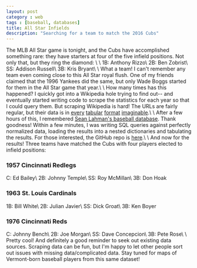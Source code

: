 ```yaml
---
layout: post
category : web
tags : [baseball, databases]
title: All Star Infields
description: "Searching for a team to match the 2016 Cubs"
---
```


The MLB All Star game is tonight, and the Cubs have accomplished something rare: they have starters at four of the five infield positions. Not only that, but they ring the diamond: \\
\\
1B: Anthony Rizzo\\
2B: Ben Zobrist\\
SS: Addison Russell\\
3B: Kris Bryant\\
\\
What a team! I can't remember any team even coming close to this All Star royal flush. One of my friends claimed that the 1996 Yankees did the same, but only Wade Boggs started for them in the All Star game that year.\\
\\
How many times has this happened? I quickly got into a Wikipedia hole trying to find out-- and eventually started writing code to scrape the statistics for each year so that I could query them. But scraping Wikipedia is hard! The URLs are fairly regular, but their data is in [every](https://en.wikipedia.org/wiki/1933_Major_League_Baseball_All-Star_Game) [tabular](https://en.wikipedia.org/wiki/1944_Major_League_Baseball_All-Star_Game) [format](https://en.wikipedia.org/wiki/1951_Major_League_Baseball_All-Star_Game#Opening_Lineups) [imaginable](https://en.wikipedia.org/wiki/1996_Major_League_Baseball_All-Star_Game#Starting_lineups).\\
\\
After a few hours of this, I remembered [Sean Lahman's baseball database](http://www.seanlahman.com/baseball-archive/statistics/). Thank goodness! Within a few minutes, I was writing SQL queries against perfectly normalized data, loading the results into a nested dictionaries and tabulating the results. For those interested, the GitHub repo is [here](https://github.com/mappingvermont/all-star-infields).\\
\\
And now for the results! Three teams have matched the Cubs with four players elected to infield positions:

### 1957 Cincinnati Redlegs
C: Ed Bailey\\
2B: Johnny Temple\\
SS: Roy McMillan\\
3B: Don Hoak

### 1963 St. Louis Cardinals
1B: Bill White\\
2B: Julian Javier\\
SS: Dick Groat\\
3B: Ken Boyer

### 1976 Cincinnati Reds
C: Johnny Bench\\
2B: Joe Morgan\\
SS: Dave Concepcion\\
3B: Pete Rose\\
\\
Pretty cool! And definitely a good reminder to seek out existing data sources. Scraping data can be fun, but I'm happy to let other people sort out issues with missing data/complicated data. Stay tuned for maps of Vermont-born baseball players from this same dataset!

